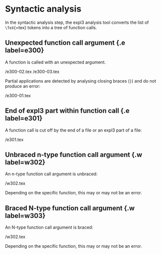 # Syntactic analysis
In the syntactic analysis step, the expl3 analysis tool converts the list of `\TeX`{=tex} tokens into a tree of function calls.

## Unexpected function call argument {.e label=e300}
A function is called with an unexpected argument.

 /e300-02.tex
 /e300-03.tex

Partial applications are detected by analysing closing braces (`}`) and do not produce an error:

 /e300-01.tex

## End of expl3 part within function call {.e label=e301}
A function call is cut off by the end of a file or an expl3 part of a file:

 /e301.tex

## Unbraced n-type function call argument {.w label=w302}
An n-type function call argument is unbraced:

 /w302.tex

Depending on the specific function, this may or may not be an error.

## Braced N-type function call argument {.w label=w303}
An N-type function call argument is braced:

 /w302.tex

Depending on the specific function, this may or may not be an error.
